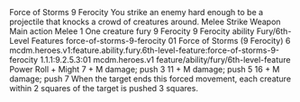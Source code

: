 <ability>
  <name>Force of Storms</name>
  <cost>9 Ferocity</cost>
  <flavor>You strike an enemy hard enough to be a projectile that knocks a crowd of creatures around.</flavor>
  <keywords>
    <keyword>Melee</keyword>
    <keyword>Strike</keyword>
    <keyword>Weapon</keyword>
  </keywords>
  <type>Main action</type>
  <distance>Melee 1</distance>
  <target>One creature</target>
  <metadata>
    <class>fury</class>
    <cost>9 Ferocity</cost>
    <cost_amount>9</cost_amount>
    <cost_resource>Ferocity</cost_resource>
    <feature_type>ability</feature_type>
    <file_dpath>Fury/6th-Level Features</file_dpath>
    <item_id>force-of-storms-9-ferocity</item_id>
    <item_index>01</item_index>
    <item_name>Force of Storms (9 Ferocity)</item_name>
    <level>6</level>
    <scc>mcdm.heroes.v1:feature.ability.fury.6th-level-feature:force-of-storms-9-ferocity</scc>
    <scdc>1.1.1:9.2.5.3:01</scdc>
    <source>mcdm.heroes.v1</source>
    <type>feature/ability/fury/6th-level-feature</type>
  </metadata>
  <effects>
    <effect type="roll">
      <roll>Power Roll + Might</roll>
      <t1>7 + M damage; push 3</t1>
      <t2>11 + M damage; push 5</t2>
      <t3>16 + M damage; push 7</t3>
    </effect>
    <effect type="mundane">When the target ends this forced movement, each creature within 2 squares of the target is pushed 3 squares.</effect>
  </effects>
</ability>
